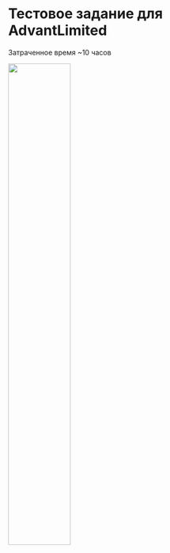 # Тестовое задание для AdvantLimited
Затраченное время ~10 часов

<img src="https://github.com/user-attachments/assets/962befda-e85f-4188-8ccf-33aa4aee019f" width=50% height=50%>
